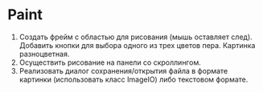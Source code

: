# Paint

1. Создать фрейм с областью для рисования (мышь оставляет след). Добавить кнопки для выбора одного из трех цветов пера. Картинка разноцветная.
2. Осуществить рисование на панели со скроллингом.
3. Реализовать диалог сохранения/открытия файла в формате картинки (использовать класс ImageIO) либо текстовом формате.
